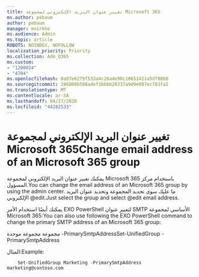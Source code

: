 ```yaml
---
title: تغيير عنوان البريد الإلكتروني لمجموعة Microsoft 365
ms.author: pebaum
author: pebaum
manager: mnirkhe
ms.audience: Admin
ms.topic: article
ROBOTS: NOINDEX, NOFOLLOW
localization_priority: Priority
ms.collection: Adm_O365
ms.custom:
- "1200024"
- "4704"
ms.openlocfilehash: 0a07e6279f533a4c26a4e90c10651421a5df8860
ms.sourcegitcommit: 286000b588adef1bbbb28337a9d9e087ec783fa2
ms.translationtype: MT
ms.contentlocale: ar-SA
ms.lasthandoff: 04/27/2020
ms.locfileid: "44282533"
---
```

# <a name="change-email-address-of-an-microsoft-365-group"></a><span data-ttu-id="64f77-102">تغيير عنوان البريد الإلكتروني لمجموعة Microsoft 365</span><span class="sxs-lookup"><span data-stu-id="64f77-102">Change email address of an Microsoft 365 group</span></span>

<span data-ttu-id="64f77-103">يمكنك تغيير عنوان البريد الإلكتروني لمجموعة Microsoft 365 باستخدام مركز المسؤول.</span><span class="sxs-lookup"><span data-stu-id="64f77-103">You can change the email address of an Microsoft 365 group by using the admin center.</span></span> <span data-ttu-id="64f77-104">ما عليك سوى تحديد المجموعة وتحديد عنوان البريد الإلكتروني @edit.</span><span class="sxs-lookup"><span data-stu-id="64f77-104">Just select the group and select @edit email address.</span></span>

<span data-ttu-id="64f77-105">يمكنك أيضًا استخدام الأمر EXO PowerShell لتغيير عنوان SMTP الأساسي لمجموعة Microsoft 365:</span><span class="sxs-lookup"><span data-stu-id="64f77-105">You can also use following the EXO PowerShell command to change the primary SMTP address of an Microsoft 365 group:</span></span>

<span data-ttu-id="64f77-106">مجموعة مجموعة موحدة <Group Name> -PrimarySmtpAddress<new SMTP Address></span><span class="sxs-lookup"><span data-stu-id="64f77-106">Set-UnifiedGroup <Group Name> -PrimarySmtpAddress <new SMTP Address></span></span>

<span data-ttu-id="64f77-107">المثال:</span><span class="sxs-lookup"><span data-stu-id="64f77-107">Example:</span></span>

```
    Set-UnifiedGroup Marketing -PrimarySmtpAddress marketing@contoso.com
```
